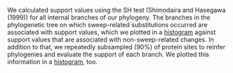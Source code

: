 We calculated support values using the SH test (Shimodaira and Hasegawa (1999)) for all internal branches of our phylogeny. The branches in the phylogenetic tree on which sweep-related substitutions occurred are associated with support values, which we plotted in a [histogram](https://github.com/hzi-bifo/SDplots/blob/master/Data/Support_values/histogram_SH_values.pdf) against support values that are associated with non-sweep-related changes. In addition to that, we repeatedly subsampled (90%) of protein sites to reinfer phylogenies and evaluate the support of each branch. We plotted this information in a [histogram](https://github.com/hzi-bifo/SDplots/blob/master/Data/Support_values/histogram_subsample_values.pdf), too.

